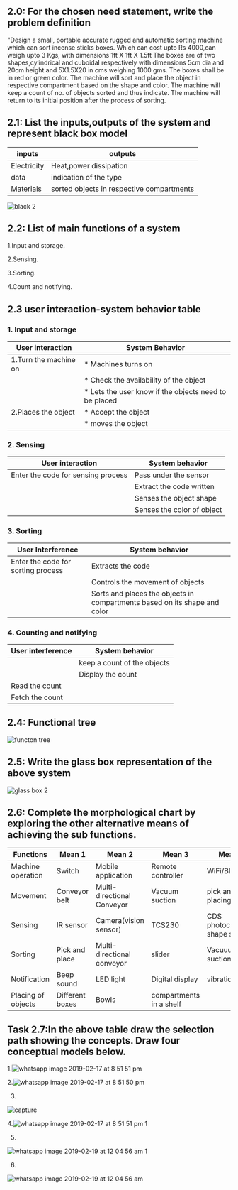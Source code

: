 ## 2.0: For the chosen need statement, write the problem definition

"Design a small, portable accurate rugged and automatic sorting machine which can sort incense sticks boxes. Which can cost upto Rs 4000,can weigh upto 3 Kgs, with dimensions 1ft X 1ft X 1.5ft
The boxes are of two shapes,cylindrical and cuboidal respectively with dimensions 5cm dia and 20cm height and 5X1.5X20 in cms weighing 1000 gms. The boxes shall be in red or green color. The machine will sort and place the object in respective compartment based on the shape and color. The machine will keep a count of no. of objects sorted and thus indicate. The machine will return to its initial position after the process of sorting.

## 2.1: List the inputs,outputs of the system and represent black box model

|inputs|outputs|
|--|--|
|Electricity|Heat,power dissipation|
|data|indication of the type|
|Materials|sorted objects in respective compartments|

![black 2](https://user-images.githubusercontent.com/47111026/52911926-4f81be00-32d0-11e9-9e50-6ae55a4a5d4a.png)

## 2.2: List of main functions of a system

1.Input and storage.

2.Sensing.

3.Sorting.

4.Count and notifying.

## 2.3 user interaction-system behavior table

### 1. Input and storage 

|User interaction |System Behavior|
|-|-|
|1.Turn the machine on|* Machines turns on|
||* Check the availability of the object|
||* Lets the user know if the objects need to be placed|
|2.Places the object|* Accept the object|
||* moves the object|

### 2. Sensing 

|User interaction|System behavior|
|-|-|
|Enter the code for sensing process| Pass under the sensor |
||Extract the code written|
||Senses the object shape|
||Senses the color of object|

### 3. Sorting

|User Interference|System behavior|
|-|-|
|Enter the code for sorting process|Extracts the code|
||Controls the movement of objects|
||Sorts and places the objects in compartments based on its shape and color|

### 4. Counting and notifying 

|User interference |System behavior|
|-|-|
||keep a count of the objects|
||Display the count|
|Read the count||
|Fetch the count||

## 2.4: Functional tree

![functon tree](https://user-images.githubusercontent.com/47111026/52916152-0cd8d980-3302-11e9-92f9-f6ba83051ac0.png)


## 2.5: Write the glass box representation of the above system 

![glass box 2](https://user-images.githubusercontent.com/47111026/52916170-33971000-3302-11e9-8bf5-5b34c6d87a93.png)


## 2.6: Complete the morphological chart by exploring the other alternative means of achieving the sub functions.

|Functions|Mean 1|Mean 2| Mean 3| Mean 4|
|-|-|-|-|-|
|Machine operation|Switch|Mobile application|Remote controller|WiFi/Bluetooth|
|Movement|Conveyor belt|Multi-directional Conveyor|Vacuum suction |pick and placing|
|Sensing|IR sensor|Camera(vision sensor)|TCS230|CDS photocell/FBG shape sensor|
|Sorting|Pick and place|Multi-directional conveyor|slider|Vacuuum suction|
|Notification|Beep sound|LED light|Digital display|vibration|
|Placing of objects|Different boxes|Bowls|compartments in a shelf|

## Task 2.7:In the above table draw the selection path showing the concepts. Draw four conceptual models below.

1.![whatsapp image 2019-02-17 at 8 51 51 pm](https://user-images.githubusercontent.com/47111026/52916191-617c5480-3302-11e9-841e-18e220225d4a.jpeg)

2.![whatsapp image 2019-02-17 at 8 51 50 pm](https://user-images.githubusercontent.com/47111026/52916245-f2533000-3302-11e9-9c5f-88ead0457d8a.jpeg)


3. 

![capture](https://user-images.githubusercontent.com/47111026/52971073-16367480-33dc-11e9-800f-2a588e86959f.PNG)

4.![whatsapp image 2019-02-17 at 8 51 51 pm 1](https://user-images.githubusercontent.com/47111026/52916268-23cbfb80-3303-11e9-8533-1bdfb606e236.jpeg)

5.
![whatsapp image 2019-02-19 at 12 04 56 am 1](https://user-images.githubusercontent.com/47111026/52971174-834a0a00-33dc-11e9-9769-67c9433f7238.jpg)

6.
![whatsapp image 2019-02-19 at 12 04 56 am](https://user-images.githubusercontent.com/47111026/52971231-b096b800-33dc-11e9-93a1-e6b33c6665be.jpeg)


